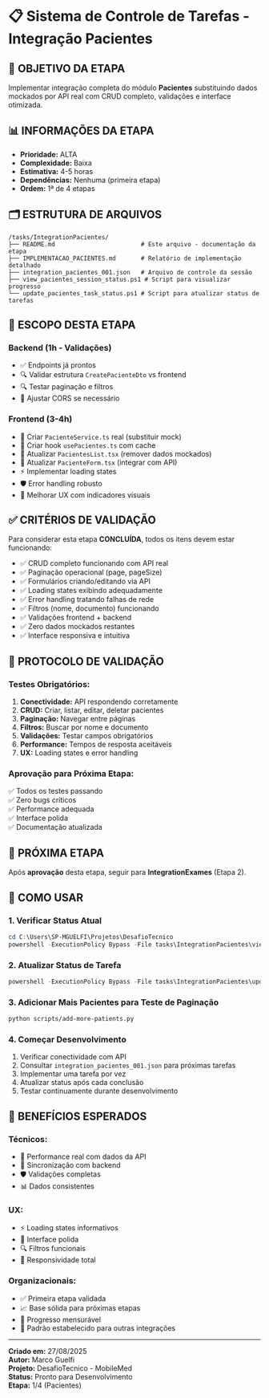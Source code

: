 # 📋 Sistema de Controle de Tarefas - Integração Pacientes

## 🎯 **OBJETIVO DA ETAPA**
Implementar integração completa do módulo **Pacientes** substituindo dados mockados por API real com CRUD completo, validações e interface otimizada.

## 📊 **INFORMAÇÕES DA ETAPA**
- **Prioridade:** ALTA
- **Complexidade:** Baixa 
- **Estimativa:** 4-5 horas
- **Dependências:** Nenhuma (primeira etapa)
- **Ordem:** 1ª de 4 etapas

## 🗂️ **ESTRUTURA DE ARQUIVOS**

```
/tasks/IntegrationPacientes/
├── README.md                        # Este arquivo - documentação da etapa
├── IMPLEMENTACAO_PACIENTES.md       # Relatório de implementação detalhado
├── integration_pacientes_001.json   # Arquivo de controle da sessão
├── view_pacientes_session_status.ps1 # Script para visualizar progresso
└── update_pacientes_task_status.ps1 # Script para atualizar status de tarefas
```

## 🎯 **ESCOPO DESTA ETAPA**

### **Backend (1h - Validações)**
- ✅ Endpoints já prontos
- 🔍 Validar estrutura `CreatePacienteDto` vs frontend
- 🔍 Testar paginação e filtros
- 🔧 Ajustar CORS se necessário

### **Frontend (3-4h)**
- 📁 Criar `PacienteService.ts` real (substituir mock)
- 🎣 Criar hook `usePacientes.ts` com cache
- 🔄 Atualizar `PacientesList.tsx` (remover dados mockados)
- 📝 Atualizar `PacienteForm.tsx` (integrar com API)
- ⚡ Implementar loading states
- 🛡️ Error handling robusto
- 🎨 Melhorar UX com indicadores visuais

## ✅ **CRITÉRIOS DE VALIDAÇÃO**

Para considerar esta etapa **CONCLUÍDA**, todos os itens devem estar funcionando:

- ✅ CRUD completo funcionando com API real
- ✅ Paginação operacional (page, pageSize)
- ✅ Formulários criando/editando via API
- ✅ Loading states exibindo adequadamente
- ✅ Error handling tratando falhas de rede
- ✅ Filtros (nome, documento) funcionando
- ✅ Validações frontend + backend
- ✅ Zero dados mockados restantes
- ✅ Interface responsiva e intuitiva

## 🚦 **PROTOCOLO DE VALIDAÇÃO**

### **Testes Obrigatórios:**
1. **Conectividade:** API respondendo corretamente
2. **CRUD:** Criar, listar, editar, deletar pacientes
3. **Paginação:** Navegar entre páginas
4. **Filtros:** Buscar por nome e documento
5. **Validações:** Testar campos obrigatórios
6. **Performance:** Tempos de resposta aceitáveis
7. **UX:** Loading states e error handling

### **Aprovação para Próxima Etapa:**
✅ Todos os testes passando  
✅ Zero bugs críticos  
✅ Performance adequada  
✅ Interface polida  
✅ Documentação atualizada  

## 🔄 **PRÓXIMA ETAPA**
Após **aprovação** desta etapa, seguir para **IntegrationExames** (Etapa 2).

## 📝 **COMO USAR**

### **1. Verificar Status Atual**
```powershell
cd C:\Users\SP-MGUELFI\Projetos\DesafioTecnico
powershell -ExecutionPolicy Bypass -File tasks\IntegrationPacientes\view_pacientes_session_status.ps1
```

### **2. Atualizar Status de Tarefa**
```powershell
powershell -ExecutionPolicy Bypass -File tasks\IntegrationPacientes\update_pacientes_task_status.ps1 -TaskId "task_id" -Status "COMPLETE" -Notes "Descrição"
```

### **3. Adicionar Mais Pacientes para Teste de Paginação**
```bash
python scripts/add-more-patients.py
```

### **4. Começar Desenvolvimento**
1. Verificar conectividade com API
2. Consultar `integration_pacientes_001.json` para próximas tarefas
3. Implementar uma tarefa por vez
4. Atualizar status após cada conclusão
5. Testar continuamente durante desenvolvimento

## 🎯 **BENEFÍCIOS ESPERADOS**

### **Técnicos:**
- 🚀 Performance real com dados da API
- 🔄 Sincronização com backend
- 🛡️ Validações completas
- 📊 Dados consistentes

### **UX:**
- ⚡ Loading states informativos
- 🎨 Interface polida
- 🔍 Filtros funcionais
- 📱 Responsividade total

### **Organizacionais:**
- ✅ Primeira etapa validada
- 📈 Base sólida para próximas etapas
- 🎯 Progresso mensurável
- 🔧 Padrão estabelecido para outras integrações

---

**Criado em:** 27/08/2025  
**Autor:** Marco Guelfi  
**Projeto:** DesafioTecnico - MobileMed  
**Status:** Pronto para Desenvolvimento  
**Etapa:** 1/4 (Pacientes)